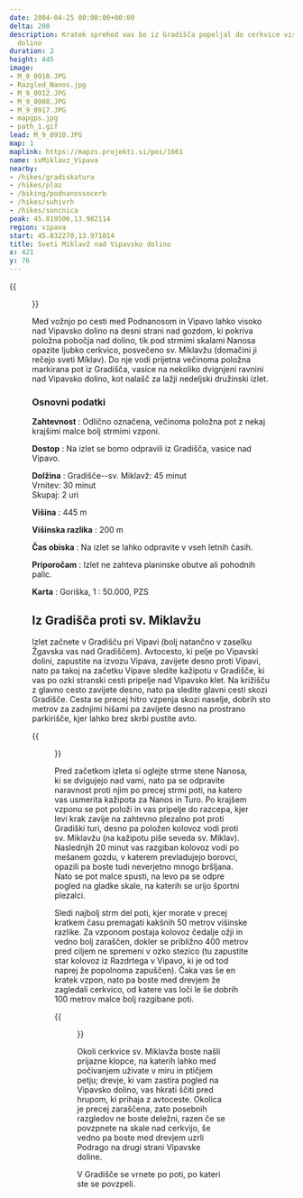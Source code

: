 ```yaml
---
date: 2004-04-25 00:00:00+00:00
delta: 200
description: Kratek sprehod vas bo iz Gradišča popeljal do cerkvice visoko nad Vipavsko
  dolino
duration: 2
height: 445
image:
- M_9_0910.JPG
- Razgled_Nanos.jpg
- M_9_0912.JPG
- M_9_0908.JPG
- M_9_0917.JPG
- mapgps.jpg
- path_1.gif
lead: M_9_0910.JPG
map: 1
maplink: https://mapzs.projekti.si/poi/1661
name: svMiklavz_Vipava
nearby:
- /hikes/gradiskatura
- /hikes/plaz
- /biking/podnanossocerb
- /hikes/suhivrh
- /hikes/soncnica
peak: 45.819506,13.982114
region: vipava
start: 45.832270,13.971014
title: Sveti Miklavž nad Vipavsko dolino
x: 421
y: 76
---
```


{{<figure src="M_9_0910.JPG">}}

Med vožnjo po cesti med Podnanosom in Vipavo lahko visoko nad Vipavsko dolino na desni strani nad gozdom, ki pokriva položna pobočja nad dolino, tik pod strmimi skalami Nanosa opazite ljubko cerkvico, posvečeno sv. Miklavžu (domačini ji rečejo sveti Miklav). Do nje vodi prijetna večinoma položna markirana pot iz Gradišča, vasice na nekoliko dvignjeni ravnini nad Vipavsko dolino, kot nalašč za lažji nedeljski družinski izlet.

### Osnovni podatki

**Zahtevnost**
:   Odlično označena, večinoma položna pot z nekaj krajšimi malce bolj strmimi vzponi.

**Dostop**
:   Na izlet se bomo odpravili iz Gradišča, vasice nad Vipavo.

**Dolžina**
:   Gradišče--sv. Miklavž: 45 minut\
    Vrnitev: 30 minut\
    Skupaj: 2 uri

**Višina**
:   445 m

**Višinska razlika**
:   200 m

**Čas obiska**
:   Na izlet se lahko odpravite v vseh letnih časih.

**Priporočam**
:   Izlet ne zahteva planinske obutve ali pohodnih palic.

**Karta**
:   Goriška, 1 : 50.000, PZS

Iz Gradišča proti sv. Miklavžu
------------------------------

Izlet začnete v Gradišču pri Vipavi (bolj natančno v zaselku Žgavska vas nad Gradiščem). Avtocesto, ki pelje po Vipavski dolini, zapustite na izvozu Vipava, zavijete desno proti Vipavi, nato pa takoj na začetku Vipave sledite kažipotu v Gradišče, ki vas po ozki stranski cesti pripelje nad Vipavsko klet. Na križišču z glavno cesto zavijete desno, nato pa sledite glavni cesti skozi Gradišče. Cesta se precej hitro vzpenja skozi naselje, dobrih sto metrov za zadnjimi hišami pa zavijete desno na prostrano parkirišče, kjer lahko brez skrbi pustite avto.

{{<figure src="Razgled_Nanos.jpg" caption="Strme skalnate stene Nanosa nad Gradiščem. Vrh na desni je Gradiška tura." caption-position="bottom">}}

Pred začetkom izleta si oglejte strme stene Nanosa, ki se dvigujejo nad vami, nato pa se odpravite naravnost proti njim po precej strmi poti, na katero vas usmerita kažipota za Nanos in Turo. Po krajšem vzponu se pot položi in vas pripelje do razcepa, kjer levi krak zavije na zahtevno plezalno pot proti Gradiški turi, desno pa položen kolovoz vodi proti sv. Miklavžu (na kažipotu piše seveda sv. Miklav). Naslednjih 20 minut vas razgiban kolovoz vodi po mešanem gozdu, v katerem prevladujejo borovci, opazili pa boste tudi neverjetno mnogo bršljana. Nato se pot malce spusti, na levo pa se odpre pogled na gladke skale, na katerih se urijo športni plezalci.

Sledi najbolj strm del poti, kjer morate v precej kratkem času premagati kakšnih 50 metrov višinske razlike. Za vzponom postaja kolovoz čedalje ožji in vedno bolj zaraščen, dokler se približno 400 metrov pred ciljem ne spremeni v ozko stezico (tu zapustite star kolovoz iz Razdrtega v Vipavo, ki je od tod naprej že popolnoma zapuščen). Čaka vas še en kratek vzpon, nato pa boste med drevjem že zagledali cerkvico, od katere vas loči le še dobrih 100 metrov malce bolj razgibane poti.

{{<figure src="M_9_0917.JPG" caption="Pogled čez Vipavsko dolino">}}

Okoli cerkvice sv. Miklavža boste našli prijazne klopce, na katerih lahko med počivanjem uživate v miru in ptičjem petju; drevje, ki vam zastira pogled na Vipavsko dolino, vas hkrati ščiti pred hrupom, ki prihaja z avtoceste. Okolica je precej zaraščena, zato posebnih razgledov ne boste deležni, razen če se povzpnete na skale nad cerkvijo, še vedno pa boste med drevjem uzrli Podrago na drugi strani Vipavske doline.

V Gradišče se vrnete po poti, po kateri ste se povzpeli.
